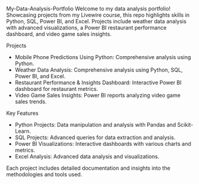 My-Data-Analysis-Portfolio
Welcome to my data analysis portfolio! Showcasing projects from my Livewire course, this repo highlights skills in Python, SQL, Power BI, and Excel. Projects include weather data analysis with advanced visualizations, a Power BI restaurant performance dashboard, and video game sales insights.

Projects
- Mobile Phone Predictions Using Python: Comprehensive analysis using Python.
- Weather Data Analysis: Comprehensive analysis using Python, SQL, Power BI, and Excel.
- Restaurant Performance & Insights Dashboard: Interactive Power BI dashboard for restaurant metrics.
- Video Game Sales Insights: Power BI reports analyzing video game sales trends.

 Key Features

- Python Projects: Data manipulation and analysis with Pandas and Scikit-Learn.
- SQL Projects: Advanced queries for data extraction and analysis.
- Power BI Visualizations: Interactive dashboards with various charts and metrics.
- Excel Analysis: Advanced data analysis and visualizations.

Each project includes detailed documentation and insights into the methodologies and tools used.
